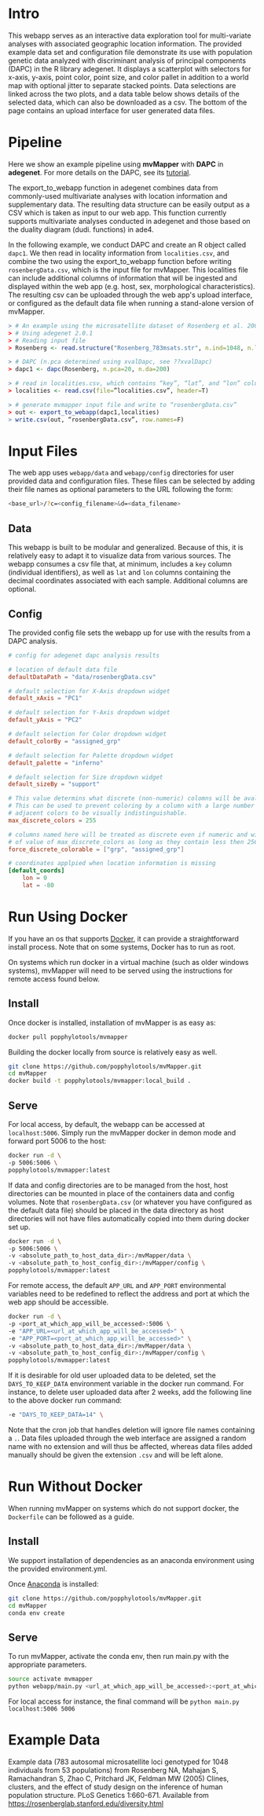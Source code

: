 Intro
=====

This webapp serves as an interactive data exploration tool for multi-variate analyses with associated geographic location information.
The provided example data set and configuration file demonstrate its use with population genetic data analyzed with discriminant
analysis of principal components (DAPC) in the R library adegenet. It displays a scatterplot with selectors for x-axis, y-axis,
point color, point size, and color pallet in addition to a world map with optional jitter to separate stacked points.
Data selections are linked across the two plots, and a data table below shows details of the selected data, which can also be downloaded as a csv.
The bottom of the page contains an upload interface for user generated data files.

Pipeline
========

Here we show an example pipeline using **mvMapper** with **DAPC** in **adegenet**.
For more details on the DAPC, see its [tutorial](https://github.com/thibautjombart/adegenet/raw/master/tutorials/tutorial-dapc.pdf).

The export_to_webapp function in adegenet combines data from commonly-used multivariate analyses with
location information and supplementary data. The resulting data structure can be easily output as a CSV which is taken as input to our web app. This function currently supports multivariate analyses conducted in adegenet and those based on the duality diagram (dudi. functions) in ade4.

In the following example, we conduct DAPC and create an R object called `dapc1`.
We then read in locality information from `localities.csv`, and combine the two using the export_to_webapp function before writing `rosenbergData.csv`, which is the input file for mvMapper.
This localities file can include additional columns of information that will be ingested and displayed within the web app (e.g. host, sex, morphological characteristics).
The resulting csv can be uploaded through the web app's upload interface, or configured as the default data file when running a stand-alone version of mvMapper.

```r
> # An example using the microsatellite dataset of Rosenberg et al. 2005
> # Using adegenet 2.0.1
> # Reading input file
> Rosenberg <- read.structure("Rosenberg_783msats.str", n.ind=1048, n.loc=783,  onerowperind=F, col.lab=1, col.pop=2, row.marknames=NULL, NA.char="-9", ask=F, quiet=F)

> # DAPC (n.pca determined using xvalDapc, see ??xvalDapc)
> dapc1 <- dapc(Rosenberg, n.pca=20, n.da=200)

> # read in localities.csv, which contains “key”, “lat”, and “lon” columns with column headers (this example contains a fourth column “population” which is a text-based population name based on geography)
> localities <- read.csv(file=”localities.csv”, header=T)

> # generate mvmapper input file and write to “rosenbergData.csv”
> out <- export_to_webapp(dapc1,localities)
> write.csv(out, “rosenbergData.csv”, row.names=F)
```

Input Files
===========

The web app uses `webapp/data` and `webapp/config` directories for user provided data and configuration files.
These files can be selected by adding their file names as optional parameters to the URL following the form:

```bash
<base_url>/?c=<config_filename>&d=<data_filename>
```

Data
-----

This webapp is built to be modular and generalized.
Because of this, it is relatively easy to adapt it to visualize data from various sources.
The webapp consumes a csv file that, at minimum, includes a `key` column (individual identifiers),
as well as `lat` and `lon` columns containing the decimal coordinates associated with each sample.
Additional columns are optional.

Config
------

The provided config file sets the webapp up for use with the results from a DAPC analysis.

```toml
# config for adegenet dapc analysis results

# location of default data file
defaultDataPath = "data/rosenbergData.csv"

# default selection for X-Axis dropdown widget
default_xAxis = "PC1"

# default selection for Y-Axis dropdown widget
default_yAxis = "PC2"

# default selection for Color dropdown widget
default_colorBy = "assigned_grp"

# default selection for Palette dropdown widget
default_palette = "inferno"

# default selection for Size dropdown widget
default_sizeBy = "support"

# This value determins what discrete (non-numeric) colomns will be avalible in the "Color" dropdown.
# This can be used to prevent coloring by a column with a large number of unique discrete values which would cause
# adjacent colors to be visually indistinguishable.
max_discrete_colors = 255

# columns named here will be treated as discrete even if numeric and will be added to discrete_colorable regardless
# of value of max_discrete_colors as long as they contain less then 256 unique values (max of color palette).
force_discrete_colorable = ["grp", "assigned_grp"]

# coordinates applpied when location information is missing
[default_coords]
    lon = 0
    lat = -80
```

Run Using Docker
================

If you have an os that supports [Docker](https://www.docker.com/), it can provide a straightforward install process. Note that on some systems, Docker has to run as root.

On systems which run docker in a virtual machine (such as older windows systems), mvMapper will need to be served using the instructions for remote access found below.

Install
-------

Once docker is installed, installation of mvMapper is as easy as:

```bash
docker pull popphylotools/mvmapper
```

Building the docker locally from source is relatively easy as well.

```bash
git clone https://github.com/popphylotools/mvMapper.git
cd mvMapper
docker build -t popphylotools/mvmapper:local_build .
```

Serve
-----

For local access, by default, the webapp can be accessed at `localhost:5006`.
Simply run the mvMapper docker in demon mode and forward port 5006 to the host:

```bash
docker run -d \
-p 5006:5006 \
popphylotools/mvmapper:latest
```

If data and config directories are to be managed from the host, host directories can be mounted in place of the containers data and config volumes.
Note that `rosenbergData.csv` (or whatever you have configured as the default data file) should be placed in the data directory as host directories will not have files automatically copied into them during docker set up.

```bash
docker run -d \
-p 5006:5006 \
-v <absolute_path_to_host_data_dir>:/mvMapper/data \
-v <absolute_path_to_host_config_dir>:/mvMapper/config \
popphylotools/mvmapper:latest
```

For remote access, the default `APP_URL` and `APP_PORT` environmental variables need to be redefined to reflect the address and port at which the web app should be accessible.

```bash
docker run -d \
-p <port_at_which_app_will_be_accessed>:5006 \
-e "APP_URL=<url_at_which_app_will_be_accessed>" \
-e "APP_PORT=<port_at_which_app_will_be_accessed>" \
-v <absolute_path_to_host_data_dir>:/mvMapper/data \
-v <absolute_path_to_host_config_dir>:/mvMapper/config \
popphylotools/mvmapper:latest
```

If it is desirable for old user uploaded data to be deleted, set the `DAYS_TO_KEEP_DATA` environment variable in the docker run command.
For instance, to delete user uploaded data after 2 weeks, add the following line to the above docker run command:

```bash
-e "DAYS_TO_KEEP_DATA=14" \
```

Note that the cron job that handles deletion will ignore file names containing a `.`.
Data files uploaded through the web interface are assigned a random name with no extension and will thus be affected,
whereas data files added manually should be given the extension `.csv` and will be left alone.

Run Without Docker
==================

When running mvMapper on systems which do not support docker, the `Dockerfile` can be followed as a guide.

Install
-------

We support installation of dependencies as an anaconda environment using the provided environment.yml.

Once [Anaconda](https://docs.continuum.io/anaconda/install/) is installed:

```bash
git clone https://github.com/popphylotools/mvMapper.git
cd mvMapper
conda env create
```

Serve
-----

To run mvMapper, activate the conda env, then run main.py with the appropriate parameters.

```bash
source activate mvmapper
python webapp/main.py <url_at_which_app_will_be_accessed>:<port_at_which_app_will_be_accessed> <port_at_which_app_will_be_accessed>
```

For local access for instance, the final command will be `python main.py localhost:5006 5006`

Example Data
============

Example data (783 autosomal microsatellite loci genotyped for 1048 individuals from 53 populations) from 
Rosenberg NA, Mahajan S, Ramachandran S, Zhao C, Pritchard JK, Feldman MW (2005) Clines, clusters, and the effect of study design on the inference of human population structure. PLoS Genetics 1:660-671.
Available from <https://rosenberglab.stanford.edu/diversity.html>
